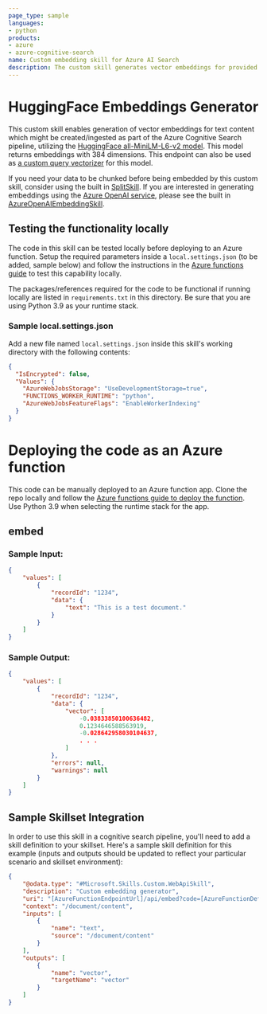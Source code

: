 ```yaml
---
page_type: sample
languages:
- python
products:
- azure
- azure-cognitive-search
name: Custom embedding skill for Azure AI Search
description: The custom skill generates vector embeddings for provided content with the [HuggingFace all-MiniLM-L6-v2 model](https://huggingface.co/sentence-transformers/all-MiniLM-L6-v2).
---
```


# HuggingFace Embeddings Generator

This custom skill enables generation of vector embeddings for text content which might be created/ingested as part of the Azure Cognitive Search pipeline, utilizing the [HuggingFace all-MiniLM-L6-v2 model](https://huggingface.co/sentence-transformers/all-MiniLM-L6-v2). This model returns embeddings with 384 dimensions. This endpoint can also be used as [a custom query vectorizer](https://learn.microsoft.com/azure/search/vector-search-how-to-configure-vectorizer) for this model.

If you need your data to be chunked before being embedded by this custom skill, consider using the built in [SplitSkill](https://learn.microsoft.com/azure/search/cognitive-search-skill-textsplit). If you are interested in generating embeddings using the [Azure OpenAI service](https://learn.microsoft.com/azure/cognitive-services/openai/), please see the built in [AzureOpenAIEmbeddingSkill](https://learn.microsoft.com/azure/search/cognitive-search-skill-azure-openai-embedding).

## Testing the functionality locally

The code in this skill can be tested locally before deploying to an Azure function. Setup the required parameters inside a `local.settings.json` (to be added, sample below) and follow the instructions in the [Azure functions guide](https://learn.microsoft.com/azure/azure-functions/functions-develop-local) to test this capability locally.

The packages/references required for the code to be functional if running locally are listed in `requirements.txt` in this directory. Be sure that you are using Python 3.9 as your runtime stack.

### Sample local.settings.json

Add a new file named `local.settings.json` inside this skill's working directory with the following contents:

```json
{
  "IsEncrypted": false,
  "Values": {
    "AzureWebJobsStorage": "UseDevelopmentStorage=true",
    "FUNCTIONS_WORKER_RUNTIME": "python",
    "AzureWebJobsFeatureFlags": "EnableWorkerIndexing"
  }
}
```

# Deploying the code as an Azure function

This code can be manually deployed to an Azure function app. Clone the repo locally and follow the [Azure functions guide to deploy the function](https://learn.microsoft.com/azure/azure-functions/functions-develop-vs-code?tabs=python). Use Python 3.9 when selecting the runtime stack for the app.

## embed

### Sample Input:

```json
{
    "values": [
        {
            "recordId": "1234",
            "data": {
                "text": "This is a test document."
            }
        }
    ]
}

```

### Sample Output:

```json
{
    "values": [
        {
            "recordId": "1234",
            "data": {
                "vector": [
                    -0.03833850100636482,
                    0.1234646588563919,
                    -0.028642958030104637,
                    . . . 
                ]
            },
            "errors": null,
            "warnings": null
        }
    ]
}

```

## Sample Skillset Integration

In order to use this skill in a cognitive search pipeline, you'll need to add a skill definition to your skillset.
Here's a sample skill definition for this example (inputs and outputs should be updated to reflect your particular scenario and skillset environment):

```json
{
    "@odata.type": "#Microsoft.Skills.Custom.WebApiSkill",
    "description": "Custom embedding generator",
    "uri": "[AzureFunctionEndpointUrl]/api/embed?code=[AzureFunctionDefaultHostKey]",
    "context": "/document/content",
    "inputs": [
        {
            "name": "text",
            "source": "/document/content"
        }
    ],
    "outputs": [
        {
            "name": "vector",
            "targetName": "vector"
        }
    ]
}
```

